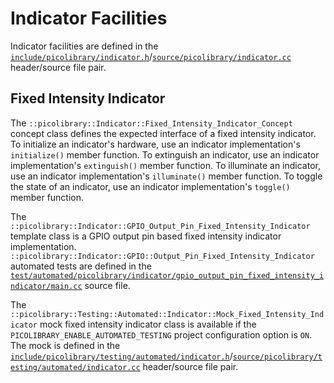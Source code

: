# Indicator Facilities
Indicator facilities are defined in the
[`include/picolibrary/indicator.h`](https://github.com/apcountryman/picolibrary/blob/main/include/picolibrary/indicator.h)/[`source/picolibrary/indicator.cc`](https://github.com/apcountryman/picolibrary/blob/main/source/picolibrary/indicator.cc)
header/source file pair.

## Fixed Intensity Indicator
The `::picolibrary::Indicator::Fixed_Intensity_Indicator_Concept` concept class defines
the expected interface of a fixed intensity indicator.
To initialize an indicator's hardware, use an indicator implementation's `initialize()`
member function.
To extinguish an indicator, use an indicator implementation's `extinguish()` member
function.
To illuminate an indicator, use an indicator implementation's `illuminate()` member
function.
To toggle the state of an indicator, use an indicator implementation's `toggle()` member
function.

The `::picolibrary::Indicator::GPIO_Output_Pin_Fixed_Intensity_Indicator` template class
is a GPIO output pin based fixed intensity indicator implementation.
`::picolibrary::Indicator::GPIO::Output_Pin_Fixed_Intensity_Indicator` automated tests are
defined in the
[`test/automated/picolibrary/indicator/gpio_output_pin_fixed_intensity_indicator/main.cc`](https://github.com/apcountryman/picolibrary/blob/main/test/automated/picolibrary/indicator/gpio_output_pin_fixed_intensity_indicator/main.cc)
source file.

The `::picolibrary::Testing::Automated::Indicator::Mock_Fixed_Intensity_Indicator` mock
fixed intensity indicator class is available if the `PICOLIBRARY_ENABLE_AUTOMATED_TESTING`
project configuration option is `ON`.
The mock is defined in the
[`include/picolibrary/testing/automated/indicator.h`](https://github.com/apcountryman/picolibrary/blob/main/include/picolibrary/testing/automated/indicator.h)/[`source/picolibrary/testing/automated/indicator.cc`](https://github.com/apcountryman/picolibrary/blob/main/source/picolibrary/testing/automated/indicator.cc)
header/source file pair.
